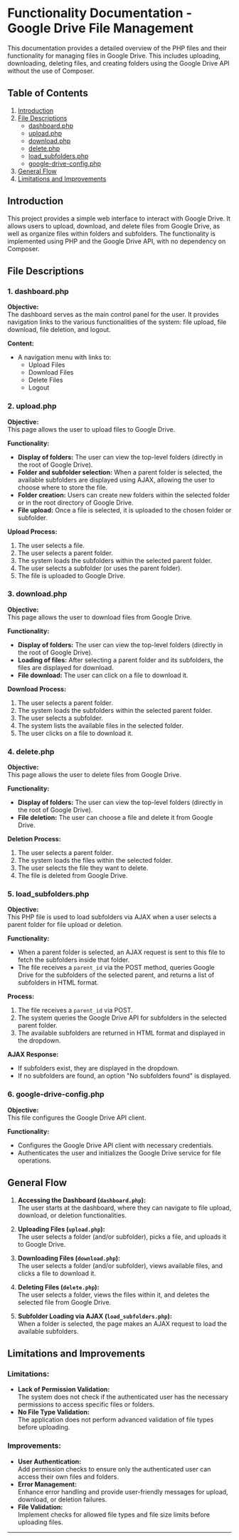 # Functionality Documentation - Google Drive File Management

This documentation provides a detailed overview of the PHP files and their functionality for managing files in Google Drive. This includes uploading, downloading, deleting files, and creating folders using the Google Drive API without the use of Composer.

## Table of Contents

1. [Introduction](#introduction)
2. [File Descriptions](#file-descriptions)
    - [dashboard.php](#dashboardphp)
    - [upload.php](#uploadphp)
    - [download.php](#downloadphp)
    - [delete.php](#deletephp)
    - [load_subfolders.php](#load_subfoldersphp)
    - [google-drive-config.php](#google-drive-configphp)
3. [General Flow](#general-flow)
4. [Limitations and Improvements](#limitations-and-improvements)

## Introduction

This project provides a simple web interface to interact with Google Drive. It allows users to upload, download, and delete files from Google Drive, as well as organize files within folders and subfolders. The functionality is implemented using PHP and the Google Drive API, with no dependency on Composer.

## File Descriptions

### 1. dashboard.php
**Objective:**  
The dashboard serves as the main control panel for the user. It provides navigation links to the various functionalities of the system: file upload, file download, file deletion, and logout.

**Content:**
- A navigation menu with links to:
  - Upload Files
  - Download Files
  - Delete Files
  - Logout

### 2. upload.php
**Objective:**  
This page allows the user to upload files to Google Drive.

**Functionality:**
- **Display of folders:** The user can view the top-level folders (directly in the root of Google Drive).
- **Folder and subfolder selection:** When a parent folder is selected, the available subfolders are displayed using AJAX, allowing the user to choose where to store the file.
- **Folder creation:** Users can create new folders within the selected folder or in the root directory of Google Drive.
- **File upload:** Once a file is selected, it is uploaded to the chosen folder or subfolder.

**Upload Process:**
1. The user selects a file.
2. The user selects a parent folder.
3. The system loads the subfolders within the selected parent folder.
4. The user selects a subfolder (or uses the parent folder).
5. The file is uploaded to Google Drive.

### 3. download.php
**Objective:**  
This page allows the user to download files from Google Drive.

**Functionality:**
- **Display of folders:** The user can view the top-level folders (directly in the root of Google Drive).
- **Loading of files:** After selecting a parent folder and its subfolders, the files are displayed for download.
- **File download:** The user can click on a file to download it.

**Download Process:**
1. The user selects a parent folder.
2. The system loads the subfolders within the selected parent folder.
3. The user selects a subfolder.
4. The system lists the available files in the selected folder.
5. The user clicks on a file to download it.

### 4. delete.php
**Objective:**  
This page allows the user to delete files from Google Drive.

**Functionality:**
- **Display of folders:** The user can view the top-level folders (directly in the root of Google Drive).
- **File deletion:** The user can choose a file and delete it from Google Drive.

**Deletion Process:**
1. The user selects a parent folder.
2. The system loads the files within the selected folder.
3. The user selects the file they want to delete.
4. The file is deleted from Google Drive.

### 5. load_subfolders.php
**Objective:**  
This PHP file is used to load subfolders via AJAX when a user selects a parent folder for file upload or deletion.

**Functionality:**
- When a parent folder is selected, an AJAX request is sent to this file to fetch the subfolders inside that folder.
- The file receives a `parent_id` via the POST method, queries Google Drive for the subfolders of the selected parent, and returns a list of subfolders in HTML format.

**Process:**
1. The file receives a `parent_id` via POST.
2. The system queries the Google Drive API for subfolders in the selected parent folder.
3. The available subfolders are returned in HTML format and displayed in the dropdown.

**AJAX Response:**
- If subfolders exist, they are displayed in the dropdown.
- If no subfolders are found, an option "No subfolders found" is displayed.

### 6. google-drive-config.php
**Objective:**  
This file configures the Google Drive API client.

**Functionality:**
- Configures the Google Drive API client with necessary credentials.
- Authenticates the user and initializes the Google Drive service for file operations.

## General Flow

1. **Accessing the Dashboard (`dashboard.php`):**  
   The user starts at the dashboard, where they can navigate to file upload, download, or deletion functionalities.

2. **Uploading Files (`upload.php`):**  
   The user selects a folder (and/or subfolder), picks a file, and uploads it to Google Drive.

3. **Downloading Files (`download.php`):**  
   The user selects a folder (and/or subfolder), views available files, and clicks a file to download it.

4. **Deleting Files (`delete.php`):**  
   The user selects a folder, views the files within it, and deletes the selected file from Google Drive.

5. **Subfolder Loading via AJAX (`load_subfolders.php`):**  
   When a folder is selected, the page makes an AJAX request to load the available subfolders.

## Limitations and Improvements

### Limitations:
- **Lack of Permission Validation:**  
   The system does not check if the authenticated user has the necessary permissions to access specific files or folders.
- **No File Type Validation:**  
   The application does not perform advanced validation of file types before uploading.

### Improvements:
- **User Authentication:**  
   Add permission checks to ensure only the authenticated user can access their own files and folders.
- **Error Management:**  
   Enhance error handling and provide user-friendly messages for upload, download, or deletion failures.
- **File Validation:**  
   Implement checks for allowed file types and file size limits before uploading files.

---


